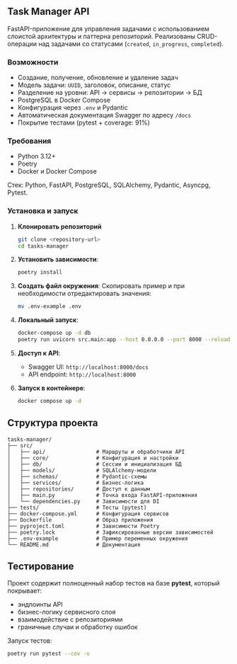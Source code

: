 ## Task Manager API

FastAPI-приложение для управления задачами с использованием слоистой архитектуры 
и паттерна репозиторий. Реализованы CRUD-операции над задачами 
со статусами (`created`, `in_progress`, `completed`).

### Возможности
- Создание, получение, обновление и удаление задач  
- Модель задачи: `UUID`, заголовок, описание, статус  
- Разделение на уровни: API → сервисы → репозитории → БД  
- PostgreSQL в Docker Compose  
- Конфигурация через `.env` и Pydantic  
- Автоматическая документация Swagger по адресу `/docs`  
- Покрытие тестами (pytest + coverage: 91%) 

### Требования
- Python 3.12+
- Poetry
- Docker и Docker Compose

Стек: Python, FastAPI, PostgreSQL, SQLAlchemy, Pydantic, Asyncpg, Pytest.

### Установка и запуск

1. **Клонировать репозиторий**
   ```bash
   git clone <repository-url>
   cd tasks-manager
   ```

2. **Установить зависимости**:
   ```bash
   poetry install
   ```

3. **Создать файл окружения**:
   Скопировать пример и при необходимости отредактировать значения:
   ```bash
   mv .env-example .env
   ```

4. **Локальный запуск**:
   ```bash
   docker-compose up -d db
   poetry run uvicorn src.main:app --host 0.0.0.0 --port 8000 --reload
   ```

5. **Доступ к API**:
   - Swagger UI: `http://localhost:8000/docs`
   - API endpoint: `http://localhost:8000`
   

6. **Запуск в контейнере**:
   ```bash
   docker compose up -d
   ```

## Структура проекта
```
tasks-manager/
├── src/
│   ├── api/                # Маршруты и обработчики API
│   ├── core/               # Конфигурация и настройки
│   ├── db/                 # Сессии и инициализация БД
│   ├── models/             # SQLAlchemy-модели
│   ├── schemas/            # Pydantic-схемы
│   ├── services/           # Бизнес-логика
│   ├── repositories/       # Доступ к данным
│   ├── main.py             # Точка входа FastAPI-приложения
│   └── dependencies.py     # Зависимости для DI
├── tests/                  # Тесты (pytest)
├── docker-compose.yml      # Конфигурация сервисов
├── Dockerfile              # Образ приложения
├── pyproject.toml          # Зависимости Poetry
├── poetry.lock             # Зафиксированные версии зависимостей
├── .env-example            # Пример переменных окружения
└── README.md               # Документация
```

## Тестирование
Проект содержит полноценный набор тестов на базе **pytest**, который покрывает:  
- эндпоинты API  
- бизнес-логику сервисного слоя  
- взаимодействие с репозиториями  
- граничные случаи и обработку ошибок  

Запуск тестов:  
   ```bash
   poetry run pytest --cov -v
   ```

